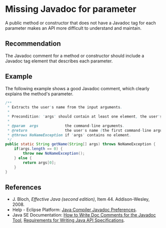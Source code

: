 # Missing Javadoc for parameter
A public method or constructor that does not have a Javadoc tag for each parameter makes an API more difficult to understand and maintain.


## Recommendation
The Javadoc comment for a method or constructor should include a Javadoc tag element that describes each parameter.


## Example
The following example shows a good Javadoc comment, which clearly explains the method's parameter.


```java
/**
 * Extracts the user's name from the input arguments.
 *
 * Precondition: 'args' should contain at least one element, the user's name.
 *
 * @param  args            the command-line arguments.
 * @return                 the user's name (the first command-line argument).
 * @throws NoNameException if 'args' contains no element.
 */
public static String getName(String[] args) throws NoNameException {
	if(args.length == 0) {
		throw new NoNameException();
	} else {
		return args[0];
	}
}
```

## References
* J. Bloch, *Effective Java (second edition)*, Item 44. Addison-Wesley, 2008.
* Help - Eclipse Platform: [Java Compiler Javadoc Preferences](https://help.eclipse.org/2020-12/advanced/content.jsp?topic=/org.eclipse.jdt.doc.user/reference/preferences/java/compiler/ref-preferences-javadoc.htm).
* Java SE Documentation: [How to Write Doc Comments for the Javadoc Tool](https://www.oracle.com/technical-resources/articles/java/javadoc-tool.html), [Requirements for Writing Java API Specifications](https://www.oracle.com/java/technologies/javase/api-specifications.html).

